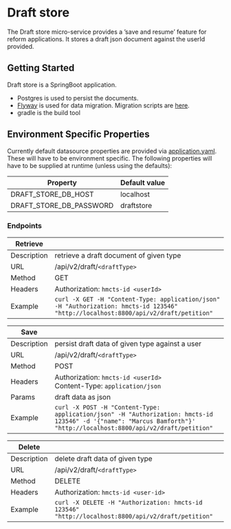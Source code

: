 # Draft store
The Draft store micro-service provides a ’save and resume’ feature for reform applications. 
It stores a draft json document against the userId provided.
 
## Getting Started

Draft store is a SpringBoot application.
* Postgres is used to persist the documents.
* [Flyway](https://flywaydb.org/documentation/command/migrate) is used for data migration. Migration scripts are [here](./src/main/resources/db/migration). 
* gradle is the build tool 

## Environment Specific Properties
Currently default datasource properties are provided via [application.yaml](./application.yaml). 
These will have to be environment specific. 
The following properties will have to be supplied at runtime (unless using the defaults):

| Property                   | Default value                               |
| ---                        | ---                                         |
| DRAFT_STORE_DB_HOST        | localhost                                   |
| DRAFT_STORE_DB_PASSWORD    | draftstore                                  |


### Endpoints
  
| Retrieve    |                                                                                                                                     |
| ---         | ---                                                                                                                                 |
| Description | retrieve a draft document of given type                                                                                             |
| URL         | /api/v2/draft/`<draftType>`                                                                                                         |
| Method      | GET                                                                                                                                 |
| Headers     | Authorization: `hmcts-id <userId>`                                                                                                  |
| Example     | `curl -X GET -H "Content-Type: application/json" -H "Authorization: hmcts-id 123546" "http://localhost:8800/api/v2/draft/petition"` |

| Save        |                                                                                                                                                                       |
| ---         | ---                                                                                                                                                                   |
| Description |  persist draft data of given type against a user                                                                                                                      |
| URL         | /api/v2/draft/`<draftType>`                                                                                                                                           |
| Method      | POST                                                                                                                                                                  |
| Headers     | Authorization: `hmcts-id <userId>`</br>Content-Type: `application/json`                                                                                               |
| Params      | draft data as json                                                                                                                                                    |
| Example     | `curl -X POST -H "Content-Type: application/json" -H "Authorization: hmcts-id 123546" -d '{"name": "Marcus Bamforth"}' "http://localhost:8800/api/v2/draft/petition"` |
  
| Delete      |                                                                                                    |
| ---         | ---                                                                                                |
| Description | delete draft data of given type                                                                    |
| URL         | /api/v2/draft/`<draftType>`                                                                        |
| Method      | DELETE                                                                                             |
| Headers     | Authorization: `hmcts-id <user-id>`                                                                |
| Example     | `curl -X DELETE -H "Authorization: hmcts-id 123546" "http://localhost:8800/api/v2/draft/petition"` |

